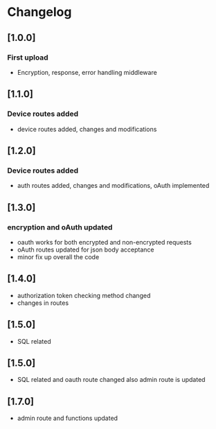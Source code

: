 # Changelog

## [1.0.0]

### First upload
- Encryption, response, error handling middleware 

## [1.1.0]

### Device routes added
- device routes added, changes and modifications 

## [1.2.0]

### Device routes added
- auth routes added, changes and modifications, oAuth implemented

## [1.3.0]

### encryption and oAuth updated
- oauth works for both encrypted and non-encrypted requests
- oAuth routes updated for json body acceptance
- minor fix up overall the code

## [1.4.0]

- authorization token checking method changed
- changes in routes
## [1.5.0]

- SQL related
## [1.5.0]

- SQL related and oauth route changed also admin route is updated
## [1.7.0]

- admin route and functions updated

